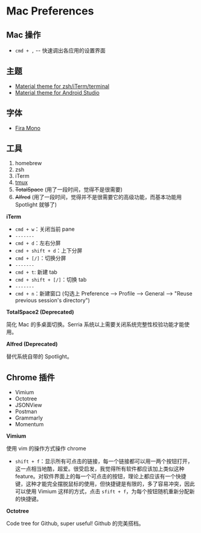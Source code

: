 # Mac Preferences

## Mac 操作

- `cmd + ,` -- 快速调出各应用的设置界面

## 主题

- [Material theme for zsh/iTerm/terminal](https://github.com/carloscuesta/materialshell)
- [Material theme for Android Studio](https://github.com/ChrisRM/material-theme-jetbrains)

## 字体

- [Fira Mono](https://mozilla.github.io/Fira/)

## 工具

1. homebrew
1. zsh
1. iTerm
1. [tmux](./tmux.md)
1. ~~TotalSpace~~ (用了一段时间，觉得不是很需要)
1. ~~Alfred~~ (用了一段时间，觉得并不是很需要它的高级功能，而基本功能用 Spotlight 就够了)

**iTerm**

- `cmd + w`：关闭当前 pane
- `-------`
- `cmd + d`：左右分屏
- `cmd + shift + d`：上下分屏
- `cmd + [/]`：切换分屏
- `-------`
- `cmd + t`: 新建 tab
- `cmd + shift + [/]`：切换 tab
- `-------`
- `cmd + n`：新建窗口 (勾选上 Preference --> Profile --> General --> "Reuse previous session's directory")

**TotalSpace2 (Deprecated)**

简化 Mac 的多桌面切换。Serria 系统以上需要关闭系统完整性校验功能才能使用。

**Alfred (Deprecated)**

替代系统自带的 Spotlight。

## Chrome 插件

- Vimium
- Octotree
- JSONView
- Postman
- Grammarly
- Momentum

**Vimium**

使用 vim 的操作方式操作 chrome

- `shift + f`：显示所有可点击的链接，每一个链接都可以用一两个按钮打开，这一点相当地酷，超爱。很受启发，我觉得所有软件都应该加上类似这种 feature。对软件界面上的每一个可点击的按钮，理论上都应该有一个快捷键，这种才能完全摆脱鼠标的使用，但快捷键是有限的，多了容易冲突，因此可以使用 Vimium 这样的方式，点击 `sfift + f`，为每个按钮随机重新分配新的快捷键。

**Octotree**

Code tree for Github, super useful! Github 的完美搭档。
